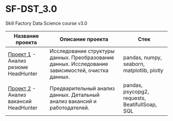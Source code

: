 # SF-DST_3.0
Skill Factory Data Science course v3.0

|Название проекта| Описание проекта| Стек|
|----------------|-----------------|-----|
|[Проект 1](https://github.com/avfawkes/SF-DST_3.0/tree/main/Project1) - Анализ резюме HeadHunter|Исследование структуры данных. Преобразование данных. Исследование зависимостей, очистка данных.|pandas, numpy, seaborn, matplotlib, plotly|
|[Проект 2](https://github.com/avfawkes/SF-DST_3.0/tree/main/Project2_SQL) - Анализ вакансий HeadHunter|Предварительный анализ данных. Детальный анализ вакансий и работодателей.|pandas, psycopg2, requests, BeatifullSoap, SQL|
